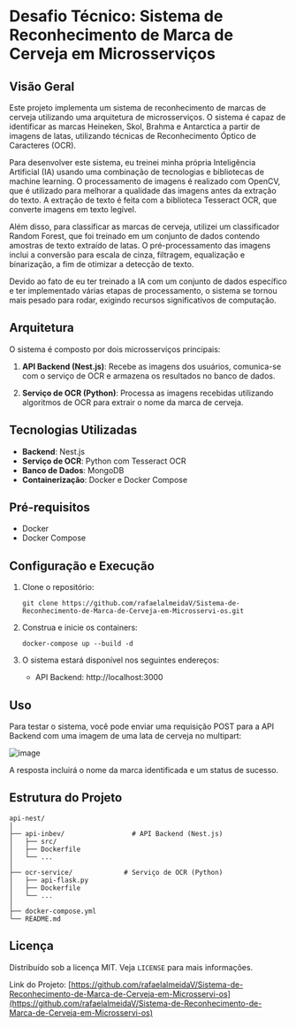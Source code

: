 # Desafio Técnico: Sistema de Reconhecimento de Marca de Cerveja em Microsserviços

## Visão Geral

Este projeto implementa um sistema de reconhecimento de marcas de cerveja utilizando uma arquitetura de microsserviços. O sistema é capaz de identificar as marcas Heineken, Skol, Brahma e Antarctica a partir de imagens de latas, utilizando técnicas de Reconhecimento Óptico de Caracteres (OCR).

Para desenvolver este sistema, eu treinei minha própria Inteligência Artificial (IA) usando uma combinação de tecnologias e bibliotecas de machine learning. O processamento de imagens é realizado com OpenCV, que é utilizado para melhorar a qualidade das imagens antes da extração do texto. A extração de texto é feita com a biblioteca Tesseract OCR, que converte imagens em texto legível.

Além disso, para classificar as marcas de cerveja, utilizei um classificador Random Forest, que foi treinado em um conjunto de dados contendo amostras de texto extraído de latas. O pré-processamento das imagens inclui a conversão para escala de cinza, filtragem, equalização e binarização, a fim de otimizar a detecção de texto.

Devido ao fato de eu ter treinado a IA com um conjunto de dados específico e ter implementado várias etapas de processamento, o sistema se tornou mais pesado para rodar, exigindo recursos significativos de computação.

## Arquitetura

O sistema é composto por dois microsserviços principais:

1. **API Backend (Nest.js)**: Recebe as imagens dos usuários, comunica-se com o serviço de OCR e armazena os resultados no banco de dados.

2. **Serviço de OCR (Python)**: Processa as imagens recebidas utilizando algoritmos de OCR para extrair o nome da marca de cerveja.

## Tecnologias Utilizadas

- **Backend**: Nest.js
- **Serviço de OCR**: Python com Tesseract OCR
- **Banco de Dados**: MongoDB
- **Containerização**: Docker e Docker Compose

## Pré-requisitos

- Docker
- Docker Compose

## Configuração e Execução

1. Clone o repositório:
   ```
   git clone https://github.com/rafaelalmeidaV/Sistema-de-Reconhecimento-de-Marca-de-Cerveja-em-Microsservi-os.git
   ```

2. Construa e inicie os containers:
   ```
   docker-compose up --build -d
   ```

3. O sistema estará disponível nos seguintes endereços:
   - API Backend: http://localhost:3000

## Uso

Para testar o sistema, você pode enviar uma requisição POST para a API Backend com uma imagem de uma lata de cerveja no multipart:

![image](https://github.com/user-attachments/assets/80ad4b1d-96af-4d06-8d26-62bfac21ba3b)


A resposta incluirá o nome da marca identificada e um status de sucesso.

## Estrutura do Projeto

```
api-nest/
│
├── api-inbev/                 # API Backend (Nest.js)
│   ├── src/
│   ├── Dockerfile
│   └── ...
│
├── ocr-service/             # Serviço de OCR (Python)
│   ├── api-flask.py
│   ├── Dockerfile
│   └── ...
│
├── docker-compose.yml
└── README.md
```

## Licença

Distribuído sob a licença MIT. Veja `LICENSE` para mais informações.



Link do Projeto: [https://github.com/rafaelalmeidaV/Sistema-de-Reconhecimento-de-Marca-de-Cerveja-em-Microsservi-os](https://github.com/rafaelalmeidaV/Sistema-de-Reconhecimento-de-Marca-de-Cerveja-em-Microsservi-os)
